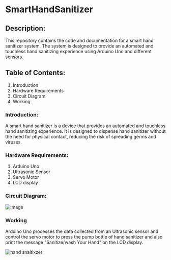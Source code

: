 # SmartHandSanitizer

## Description:
This repository contains the code and documentation for a smart hand sanitizer system. The system is designed to provide an automated and touchless hand sanitizing experience using Arduino Uno and different sensors.

## Table of Contents:
1. Introduction
2. Hardware Requirements
3. Circuit Diagram
4. Working

### Introduction:
A smart hand sanitizer is a device that provides an automated and touchless hand sanitizing experience. It is designed to dispense hand sanitizer without the need for physical contact, reducing the risk of spreading germs and viruses.


### Hardware Requirements:
1. Arduino Uno
2. Ultrasonic Sensor
3. Servo Motor
4. LCD display
   
### Circuit Diagram:
![image](https://github.com/875keshav/Arduino-based-Smart-Hand-Sanitizer/assets/126338618/3b29185b-95e7-43b3-a5a2-5e1e387936da)


### Working
Arduino Uno processes the data collected from an Ultrasonic sensor and control the servo motor to press the pump bottle of hand sanitizer and also print the message "Sanitize/wash Your Hand" on the LCD display.


![hand snaitixzer](https://github.com/875keshav/Arduino-based-Smart-Hand-Sanitizer/assets/126338618/59fc4999-13c7-4aa0-bae3-91cb08d3b028)
